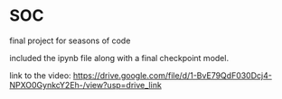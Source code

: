 # SOC
final project for seasons of code

included the ipynb file along with a final checkpoint model. 

link to the video:
https://drive.google.com/file/d/1-BvE79QdF030Dcj4-NPXO0GynkcY2Eh-/view?usp=drive_link
